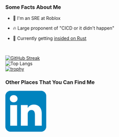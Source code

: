 ### **Some Facts About Me**

- 🧱 I'm an SRE at Roblox

- 🔥 Large proponent of "CICD or it didn't happen"

- 🤫 Currently getting <a href="https://www.urbandictionary.com/define.php?term=insided" target="_blank">insided on Rust</a>

<br>

[![GitHub Streak](https://streak-stats.demolab.com?user=jamesalbert&theme=tokyonight&border_radius=5&date_format=M%20j%5B%2C%20Y%5D)](https://git.io/streak-stats)  
![Top Langs](https://github-readme-stats.vercel.app/api/top-langs/?username=jamesalbert&hide=Makefile&langs_count=6&layout=compact&theme=tokyonight)  
[![trophy](https://github-profile-trophy.vercel.app/?username=jamesalbert&theme=discord&no-bg=true&no-frame=true)](https://github.com/ryo-ma/github-profile-trophy)
<br>

### **Other Places That You Can Find Me**
[![linkedin.com](linkedin.png)](https://www.linkedin.com/in/james-albert)
